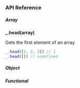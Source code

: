### API Reference

##### Array

**_.head(array)**

Gets the first element of an array

```js
_.head([1, 2, 3]) // 1
_.head([]) // undefined
```

##### Object

##### Functional
